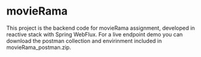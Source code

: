 # movieRama
This project is the backend code for movieRama assignment, developed in reactive stack with Spring WebFlux.
For a live endpoint demo you can download the postman collection and envirinment included in movieRama_postman.zip.
